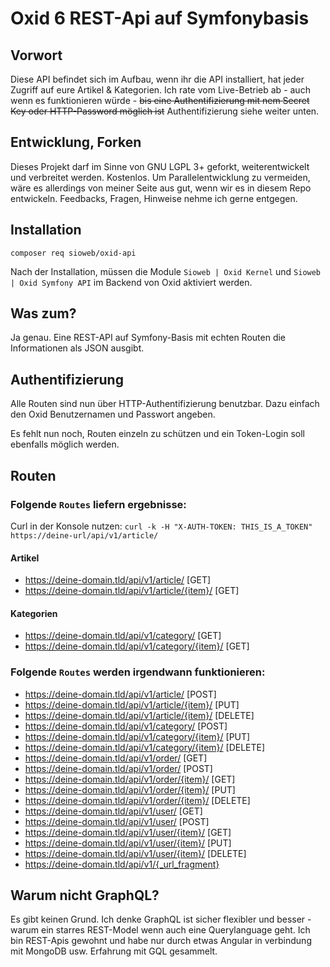 # Oxid 6 REST-Api auf Symfonybasis

## Vorwort

Diese API befindet sich im Aufbau, wenn ihr die API installiert, hat jeder Zugriff auf eure Artikel & Kategorien. Ich rate vom Live-Betrieb ab - auch wenn es funktionieren würde - <del>bis eine Authentifizierung mit nem Secret Key oder HTTP-Password möglich ist</del> Authentifizierung siehe weiter unten.

## Entwicklung, Forken

Dieses Projekt darf im Sinne von GNU LGPL 3+ geforkt, weiterentwickelt und verbreitet werden. Kostenlos. Um Parallelentwicklung zu vermeiden, wäre es allerdings von meiner Seite aus gut, wenn wir es in diesem Repo entwickeln. Feedbacks, Fragen, Hinweise nehme ich gerne entgegen.

## Installation

```
composer req sioweb/oxid-api
```

Nach der Installation, müssen die Module `Sioweb | Oxid Kernel` und `Sioweb | Oxid Symfony API` im Backend von Oxid aktiviert werden.

## Was zum?

Ja genau. Eine REST-API auf Symfony-Basis mit echten Routen die Informationen als JSON ausgibt.

## Authentifizierung

Alle Routen sind nun über HTTP-Authentifizierung benutzbar. Dazu einfach den Oxid Benutzernamen und Passwort angeben.

Es fehlt nun noch, Routen einzeln zu schützen und ein Token-Login soll ebenfalls möglich werden.

## Routen

### Folgende `Routes` liefern ergebnisse:

Curl in der Konsole nutzen: `curl -k -H "X-AUTH-TOKEN: THIS_IS_A_TOKEN" https://deine-url/api/v1/article/`

#### Artikel

- https://deine-domain.tld/api/v1/article/ [GET]
- https://deine-domain.tld/api/v1/article/{item}/ [GET]

#### Kategorien

- https://deine-domain.tld/api/v1/category/ [GET]
- https://deine-domain.tld/api/v1/category/{item}/ [GET]

### Folgende `Routes` werden irgendwann funktionieren:

- https://deine-domain.tld/api/v1/article/ [POST]
- https://deine-domain.tld/api/v1/article/{item}/ [PUT]
- https://deine-domain.tld/api/v1/article/{item}/ [DELETE]
- https://deine-domain.tld/api/v1/category/ [POST]
- https://deine-domain.tld/api/v1/category/{item}/ [PUT]
- https://deine-domain.tld/api/v1/category/{item}/ [DELETE]
- https://deine-domain.tld/api/v1/order/ [GET]
- https://deine-domain.tld/api/v1/order/ [POST]
- https://deine-domain.tld/api/v1/order/{item}/ [GET]
- https://deine-domain.tld/api/v1/order/{item}/ [PUT]
- https://deine-domain.tld/api/v1/order/{item}/ [DELETE]
- https://deine-domain.tld/api/v1/user/ [GET]
- https://deine-domain.tld/api/v1/user/ [POST]
- https://deine-domain.tld/api/v1/user/{item}/ [GET]
- https://deine-domain.tld/api/v1/user/{item}/ [PUT]
- https://deine-domain.tld/api/v1/user/{item}/ [DELETE]
- https://deine-domain.tld/api/v1/{_url_fragment}

## Warum nicht GraphQL?

Es gibt keinen Grund. Ich denke GraphQL ist sicher flexibler und besser - warum ein starres REST-Model wenn auch eine Querylanguage geht. Ich bin REST-Apis gewohnt und habe nur durch etwas Angular in verbindung mit MongoDB usw. Erfahrung mit GQL gesammelt.
